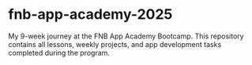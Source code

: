 # fnb-app-academy-2025
My 9-week journey at the FNB App Academy Bootcamp. This repository contains all lessons, weekly projects, and app development tasks completed during the program.
